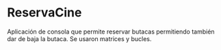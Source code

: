 # ReservaCine
Aplicación de consola que permite reservar butacas permitiendo también dar de baja la butaca. Se usaron matrices y bucles.
